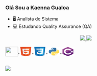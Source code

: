 ### Olá Sou a Kaenna Gualoa


- 🖥 Analista de Sistema
- 💻 Estudando Quality Assurance (QA)

<div align="center">
  <a href="https://github.com/kaennagualoa">
  <img height="180em" src="https://github-readme-stats.vercel.app/api?username=kaennagualoa&show_icons=true&theme=dracula&include_all_commits=true&count_private=true"/>
  <img height="180em" src="https://github-readme-stats.vercel.app/api/top-langs/?username=kaennagualoa&layout=compact&langs_count=7&theme=dracula"/>
</div>

  
  <div style="display: inline_block"><br>
  <img align="center" height="30" width="40" src="https://cdn.jsdelivr.net/gh/devicons/devicon/icons/cplusplus/cplusplus-original.svg" />
  <img align="center" height="30" width="40" src="https://raw.githubusercontent.com/devicons/devicon/master/icons/html5/html5-original.svg">
  <img align="center" height="30" width="40" src="https://raw.githubusercontent.com/devicons/devicon/master/icons/css3/css3-original.svg">
  <img align="center" height="30" width="40" src="https://raw.githubusercontent.com/devicons/devicon/master/icons/python/python-original.svg">
  <img align="center" height="30" width="40" src="https://raw.githubusercontent.com/devicons/devicon/master/icons/csharp/csharp-original.svg">
</div>

  
 ##
  
<div>
  <a href="https://www.linkedin.com/in/kaenna-victor-da-silva-gualoa-19907898/" target="_blank"><img src="https://img.shields.io/badge/-LinkedIn-%230077B5?style=for-the-badge&logo=linkedin&logoColor=white" target="_blank"></a> 
</div>
  
